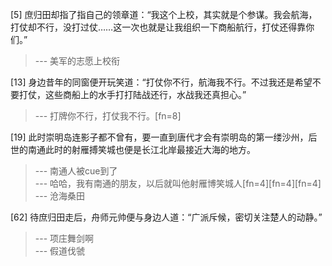 
[5] 庶归田却指了指自己的领章道：“我这个上校，其实就是个参谋。我会航海，打仗却不行，没打过仗……这一次也就是让我组织一下商船航行，打仗还得靠你们。”
>--- 美军的志愿上校衔<br>

[13] 身边昔年的同窗便开玩笑道：“打仗你不行，航海我不行。不过我还是希望不要打仗，这些商船上的水手打打陆战还行，水战我还真担心。”
>--- 打牌你不行，打仗我不行。[fn=8]<br>

[19] 此时崇明岛连影子都不曾有，要一直到唐代才会有崇明岛的第一缕沙州，后世的南通此时的射雁搏笑城也便是长江北岸最接近大海的地方。
>--- 南通人被cue到了<br>
>--- 哈哈，我有南通的朋友，以后就叫他射雁博笑城人[fn=4][fn=4][fn=4]<br>
>--- 沧海桑田<br>

[62] 待庶归田走后，舟师元帅便与身边人道：“广派斥候，密切关注楚人的动静。”
>--- 项庄舞剑啊<br>
>--- 假道伐虢<br>
